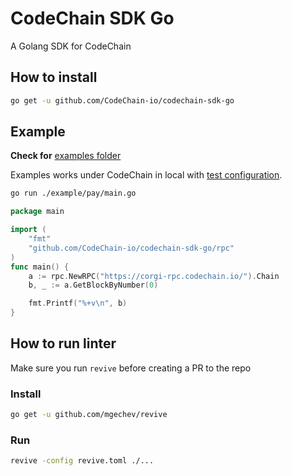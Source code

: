 # CodeChain SDK Go

A Golang SDK for CodeChain

## How to install

```bash
go get -u github.com/CodeChain-io/codechain-sdk-go
```

## Example

**Check for** [examples folder](https://github.com/CodeChain-io/codechain-sdk-go/tree/master/example)

Examples works under CodeChain in local with [test configuration](https://github.com/CodeChain-io/codechain#run).

```sh
go run ./example/pay/main.go
```

```Go
package main

import (
	"fmt"
	"github.com/CodeChain-io/codechain-sdk-go/rpc"
)
func main() {
	a := rpc.NewRPC("https://corgi-rpc.codechain.io/").Chain
	b, _ := a.GetBlockByNumber(0)

	fmt.Printf("%+v\n", b)
}

```

## How to run linter

Make sure you run `revive` before creating a PR to the repo

### Install

```sh
go get -u github.com/mgechev/revive
```

### Run

```sh
revive -config revive.toml ./...
```
